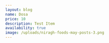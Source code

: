 ```yaml
---
layout: blog
name: Dosa
price: 10
description: Test Item
availability: true
image: /uploads/niragh-foods-may-posts-3.png
---
```

